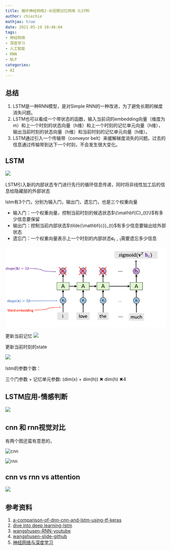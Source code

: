 ```yaml
---
title: 循环神经网络2-长短期记忆网络（LSTM）
author: chiechie
mathjax: true
date: 2021-05-19 10:48:04
tags:
- 神经网络
- 深度学习
- 人工智能
- RNN
- NLP
categories:
- AI
---
```


## 总结

1. LSTM是一种RNN模型，是对Simple RNN的一种改进，为了避免长期的梯度消失问题。
2. LSTM也可以看成一个带状态的函数，输入当前词的embedding向量（维度为m）和上一个时刻的状态向量（h维）和上一个时刻的记忆单元向量（h维），输出当前时刻的状态向量（h维）和当前时刻的记忆单元向量（h维）。
3. LSTM通过引入一个传输带（conveyor belt）来缓解梯度消失的问题。过去的信息通过传输带到达下一个时刻，不会发生很大变化。
   
## LSTM

![](./lstm.png)

LSTM引入新的内部状态专门进行先行的循环信息传递，同时将非线性加工后的信息给隐藏层的外部状态

lstm有3个门，分别为输入门，输出门，遗忘门，也是三个权重向量

- 输入门：一个权重向量，控制当前时刻的候选状态$\(\mathbf{C}_{t}\)$有多少信息要保留
- 输出门：控制当前内部状态$\tilde{\mathbf{c}}_{t}$有多少信息要输出给外部状态
- 遗忘门：一个权重向量表示上一个时刻的内部状态$\mathbf{c}_{t-1}$需要遗忘多少信息

![](./img.png)

更新当前记忆
![](./img_1.png)

更新当前时刻的state

![](./img_2.png)


lstm的参数个数：

三个门参数 + 记忆单元参数: (dim(x) + dim(h)) ✖ dim(h) ✖4


## LSTM应用-情感判断

![](./img_3.png)


## cnn 和 rnn视觉对比

有两个图还蛮有意思的，

![cnn](https://miro.medium.com/max/3058/1*W34PwVsbTm_3EbJozaWWdA.jpeg)

![rnn](https://firebasestorage.googleapis.com/v0/b/firescript-577a2.appspot.com/o/imgs%2Fapp%2Frf_learning%2FoIsH5iVKwV.png?alt=media&token=05e8189e-dd5f-4781-910c-a46bb9fa4eaf)


## cnn vs rnn vs attention

 ![](https://firebasestorage.googleapis.com/v0/b/firescript-577a2.appspot.com/o/imgs%2Fapp%2Frf_learning%2F_n2z_XQqI2.png?alt=media&token=facfccac-e8ac-4895-a84c-7add43cd165a)



## 参考资料
1. [a-comparison-of-dnn-cnn-and-lstm-using-tf-keras](https://towardsdatascience.com/a-comparison-of-dnn-cnn-and-lstm-using-tf-keras-2191f8c77bbe)
2. [dive into deep learning-lstm](https://zh.d2l.ai/chapter_recurrent-neural-networks/lstm.html)
3. [wangshusen-RNN-youtube](https://www.youtube.com/watch?v=Cc4ENs6BHQw&list=PLvOO0btloRnuTUGN4XqO85eKPeFSZsEqK&index=3)
4. [wangshusen-slide-github](https://github.com/wangshusen/DeepLearning)
5. [神经网络与深度学习](https://nndl.github.io/nndl-book.pdf)